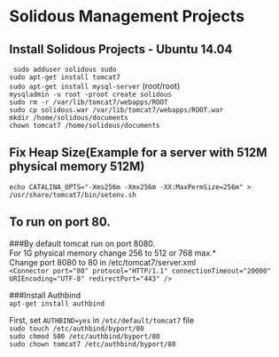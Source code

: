 Solidous Management Projects
==================================================================

Install Solidous Projects - Ubuntu 14.04
------------------------------------------------------------------

`` sudo adduser solidous sudo``  
``sudo apt-get install tomcat7``  
``sudo apt-get install mysql-server`` (root/root)  
``mysqladmin -u root -proot create solidous``  
``sudo rm -r /var/lib/tomcat7/webapps/ROOT``  
``sudo cp solidous.war /var/lib/tomcat7/webapps/ROOT.war``  
``mkdir /home/solidous/documents``  
``chown tomcat7 /home/solidous/documents``  

Fix Heap Size(Example for a server with 512M physical memory 512M)
------------------------------------------------------------------
``echo CATALINA_OPTS="-Xms256m -Xmx256m -XX:MaxPermSize=256m" > /usr/share/tomcat7/bin/setenv.sh``  

To run on port 80.
------------------------------------------------------------------

###By default tomcat run on port 8080.  
For 1G physical memory change 256 to 512 or 768 max.*  
Change port 8080 to 80 in /etc/tomcat7/server.xml  
``<Connector port="80" protocol="HTTP/1.1" connectionTimeout="20000" URIEncoding="UTF-8" redirectPort="443" />``  

###Install Authbind  
``apt-get install authbind``  

First, set ``AUTHBIND=yes`` in ``/etc/default/tomcat7`` file  
``sudo touch /etc/authbind/byport/80``  
``sudo chmod 500 /etc/authbind/byport/80``  
``sudo chown tomcat7 /etc/authbind/byport/80``  
